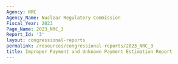 ```yaml
---
Agency: NRC
Agency_Name: Nuclear Regulatory Commission
Fiscal_Year: 2023
Page_Name: 2023_NRC_3
Report_Id: '3'
layout: congressional-reports
permalink: /resources/congressional-reports/2023_NRC_3
title: Improper Payment and Unknown Payment Estimation Report
---
```

